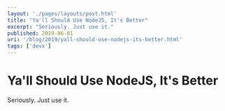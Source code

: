 ```yaml
---
layout: './pages/layouts/post.html'
title: "Ya'll Should Use NodeJS, It's Better"
excerpt: "Seriously. Just use it."
published: 2019-06-01
uri: '/blog/2019/yall-should-use-nodejs-its-better.html'
tags: ['devx']
---
```

# Ya'll Should Use NodeJS, It's Better

Seriously. Just use it.
